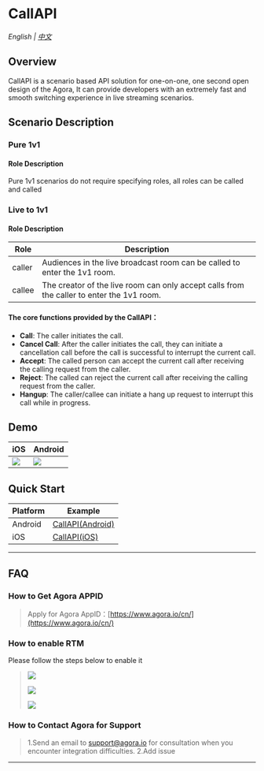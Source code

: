 # CallAPI

*English | [中文](README_zh.md)*

## Overview

CallAPI is a scenario based API solution for one-on-one, one second open design of the Agora, It can provide developers with an extremely fast and smooth switching experience in live streaming scenarios.

## Scenario Description

### Pure 1v1

#### Role Description
Pure 1v1 scenarios do not require specifying roles, all roles can be called and called

### Live to 1v1

#### Role Description
| Role       | Description                 |
|------------|-----------------------------|
| caller | Audiences in the live broadcast room can be called to enter the 1v1 room.  |
| callee | The creator of the live room can only accept calls from the caller to enter the 1v1 room. |



#### The core functions provided by the CallAPI：
- **Call**: The caller initiates the call.
- **Cancel Call**: After the caller initiates the call, they can initiate a cancellation call before the call is successful to interrupt the current call.
- **Accept**: The called person can accept the current call after receiving the calling request from the caller.
- **Reject**: The called can reject the current call after receiving the calling request from the caller.
- **Hangup**: The caller/callee can initiate a hang up request to interrupt this call while in progress.



## Demo

| iOS                                                          | Android                                                      |
| ------------------------------------------------------------ | ------------------------------------------------------------ |
| ![](https://fullapp.oss-cn-beijing.aliyuncs.com/scenario_api/1v1_qrcode_ios.png?x-oss-process=image/resize,w_200) | ![](https://fullapp.oss-cn-beijing.aliyuncs.com/scenario_api/1v1_qrcode_android.png?x-oss-process=image/resize,w_200) |

## Quick Start

| Platform     | Example                   |
|---------|------------------------|
| Android | [CallAPI(Android)](Android) |
| iOS     | [CallAPI(iOS)](iOS)   |


---

## FAQ

### How to Get Agora APPID

> Apply for Agora AppID：[https://www.agora.io/cn/](https://www.agora.io/cn/)

### How to enable RTM
Please follow the steps below to enable it
> ![](https://fullapp.oss-cn-beijing.aliyuncs.com/scenario_api/callapi/config/rtm_config1.jpg)
> 
> ![](https://fullapp.oss-cn-beijing.aliyuncs.com/scenario_api/callapi/config/rtm_config2.jpg)
> 
> ![](https://fullapp.oss-cn-beijing.aliyuncs.com/scenario_api/callapi/config/rtm_config3.jpg)

### How to Contact Agora for Support

> 1.Send an email to support@agora.io for consultation when you encounter integration difficulties.
> 2.Add issue
 

---
